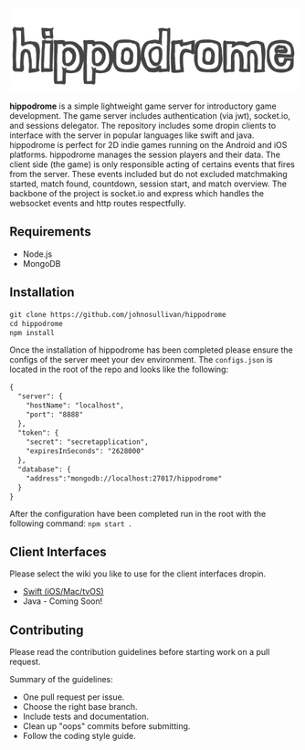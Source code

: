 <img src="resources/hippodrome.png">

<b>hippodrome</b> is a simple lightweight game server for introductory game development. The game server includes authentication (via jwt), socket.io, and sessions delegator. The repository includes some dropin clients to interface with the server in popular languages like swift and java. hippodrome is perfect for 2D indie games running on the Android and iOS platforms. hippodrome manages the session players and their data. The client side (the game) is only responsible acting of certains events that fires from the server. These events included but do not excluded matchmaking started, match found, countdown, session start, and match overview. The backbone of the project is socket.io and express which handles the websocket events and http routes respectfully.    

## Requirements

- Node.js 
- MongoDB

## Installation 

```
git clone https://github.com/johnosullivan/hippodrome
cd hippodrome
npm install
```

Once the installation of hippodrome has been completed please ensure the configs of the server meet your dev environment. The ```configs.json``` is located in the root of the repo and looks like the following:

```
{
  "server": {
    "hostName": "localhost",
    "port": "8888"
  },
  "token": {
    "secret": "secretapplication",
    "expiresInSeconds": "2628000"
  },
  "database": {
    "address":"mongodb://localhost:27017/hippodrome"
  }
}
```

After the configuration have been completed run in the root with the following command: ```npm start ```.

## Client Interfaces

Please select the wiki you like to use for the client interfaces dropin. 

- <a href="https://github.com/johnosullivan/hippodrome/wiki/hippodrome---Swift">Swift (iOS/Mac/tvOS)</a>
- Java - Coming Soon!

## Contributing

Please read the <a>contribution guidelines</a> before starting work on a pull request.

Summary of the guidelines:

- One pull request per issue.
- Choose the right base branch.
- Include tests and documentation.
- Clean up "oops" commits before submitting.
- Follow the coding style guide.
